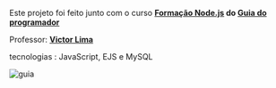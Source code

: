 Este projeto foi feito junto com o curso **[Formação Node.js](https://www.udemy.com/course/formacao-nodejs/) do [Guia do programador](https://www.udemy.com/user/guia-do-programador/)**

Professor: **[Victor Lima](https://www.udemy.com/user/victor-lima-67/)**

tecnologias : JavaScript, EJS e MySQL

![guia](https://github.com/matheucs1/Blog/assets/68863282/3774197d-a4a4-46e0-937c-0191cc218a16)
